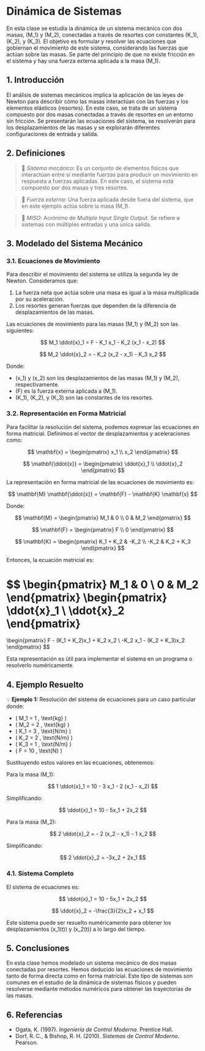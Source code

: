 # Dinámica de Sistemas

En esta clase se estudia la dinámica de un sistema mecánico con dos masas, \(M_1\) y \(M_2\), conectadas a través de resortes con constantes \(K_1\), \(K_2\), y \(K_3\). El objetivo es formular y resolver las ecuaciones que gobiernan el movimiento de este sistema, considerando las fuerzas que actúan sobre las masas. Se parte del principio de que no existe fricción en el sistema y hay una fuerza externa aplicada a la masa \(M_1\).

## 1. Introducción

El análisis de sistemas mecánicos implica la aplicación de las leyes de Newton para describir cómo las masas interactúan con las fuerzas y los elementos elásticos (resortes). En este caso, se trata de un sistema compuesto por dos masas conectadas a través de resortes en un entorno sin fricción. Se presentarán las ecuaciones del sistema, se resolverán para los desplazamientos de las masas y se explorarán diferentes configuraciones de entrada y salida.

## 2. Definiciones

> 🔑 *Sistema mecánico*: Es un conjunto de elementos físicos que interactúan entre sí mediante fuerzas para producir un movimiento en respuesta a fuerzas aplicadas. En este caso, el sistema está compuesto por dos masas y tres resortes.

> 🔑 *Fuerza externa*: Una fuerza aplicada desde fuera del sistema, que en este ejemplo actúa sobre la masa \(M_1\).

> 🔑 *MISO*: Acrónimo de *Multiple Input Single Output*. Se refiere a sistemas con múltiples entradas y una única salida.

## 3. Modelado del Sistema Mecánico

### 3.1. Ecuaciones de Movimiento

Para describir el movimiento del sistema se utiliza la segunda ley de Newton. Consideramos que:

1. La fuerza neta que actúa sobre una masa es igual a la masa multiplicada por su aceleración.
2. Los resortes generan fuerzas que dependen de la diferencia de desplazamientos de las masas.

Las ecuaciones de movimiento para las masas \(M_1\) y \(M_2\) son las siguientes:

$$
M_1 \ddot{x}_1 = F - K_1 x_1 - K_2 (x_1 - x_2)
$$

$$
M_2 \ddot{x}_2 = - K_2 (x_2 - x_1) - K_3 x_2
$$

Donde:

- \(x_1\) y \(x_2\) son los desplazamientos de las masas \(M_1\) y \(M_2\), respectivamente.
- \(F\) es la fuerza externa aplicada a \(M_1\).
- \(K_1\), \(K_2\), y \(K_3\) son las constantes de los resortes.

### 3.2. Representación en Forma Matricial

Para facilitar la resolución del sistema, podemos expresar las ecuaciones en forma matricial. Definimos el vector de desplazamientos y aceleraciones como:

$$
\mathbf{x} = \begin{pmatrix}
x_1 \\
x_2
\end{pmatrix}
$$

$$
\mathbf{\ddot{x}} = \begin{pmatrix}
\ddot{x}_1 \\
\ddot{x}_2
\end{pmatrix}
$$

La representación en forma matricial de las ecuaciones de movimiento es:

$$
\mathbf{M} \mathbf{\ddot{x}} = \mathbf{F} - \mathbf{K} \mathbf{x}
$$

Donde:

$$
\mathbf{M} = \begin{pmatrix}
M_1 & 0 \\
0 & M_2
\end{pmatrix}
$$

$$
\mathbf{F} = \begin{pmatrix}
F \\
0
\end{pmatrix}
$$

$$
\mathbf{K} = \begin{pmatrix}
K_1 + K_2 & -K_2 \\
-K_2 & K_2 + K_3
\end{pmatrix}
$$

Entonces, la ecuación matricial es:

$$
\begin{pmatrix}
M_1 & 0 \\
0 & M_2
\end{pmatrix}
\begin{pmatrix}
\ddot{x}_1 \\
\ddot{x}_2
\end{pmatrix}
=
\begin{pmatrix}
F - (K_1 + K_2)x_1 + K_2 x_2 \\
-K_2 x_1 - (K_2 + K_3)x_2
\end{pmatrix}
$$

Esta representación es útil para implementar el sistema en un programa o resolverlo numéricamente.

## 4. Ejemplo Resuelto

💡 **Ejemplo 1:** Resolución del sistema de ecuaciones para un caso particular donde:

- \( M_1 = 1 \, \text{kg} \)
- \( M_2 = 2 \, \text{kg} \)
- \( K_1 = 3 \, \text{N/m} \)
- \( K_2 = 2 \, \text{N/m} \)
- \( K_3 = 1 \, \text{N/m} \)
- \( F = 10 \, \text{N} \)

Sustituyendo estos valores en las ecuaciones, obtenemos:

Para la masa \(M_1\):

$$
1 \ddot{x}_1 = 10 - 3 x_1 - 2 (x_1 - x_2)
$$

Simplificando:

$$
\ddot{x}_1 = 10 - 5x_1 + 2x_2
$$

Para la masa \(M_2\):

$$
2 \ddot{x}_2 = - 2 (x_2 - x_1) - 1 x_2
$$

Simplificando:

$$
2 \ddot{x}_2 = -3x_2 + 2x_1
$$

### 4.1. Sistema Completo

El sistema de ecuaciones es:

$$
\ddot{x}_1 = 10 - 5x_1 + 2x_2
$$

$$
\ddot{x}_2 = -\frac{3}{2}x_2 + x_1
$$

Este sistema puede ser resuelto numéricamente para obtener los desplazamientos \(x_1(t)\) y \(x_2(t)\) a lo largo del tiempo.

## 5. Conclusiones

En esta clase hemos modelado un sistema mecánico de dos masas conectadas por resortes. Hemos deducido las ecuaciones de movimiento tanto de forma directa como en forma matricial. Este tipo de sistemas son comunes en el estudio de la dinámica de sistemas físicos y pueden resolverse mediante métodos numéricos para obtener las trayectorias de las masas.

## 6. Referencias

- Ogata, K. (1997). *Ingeniería de Control Moderna*. Prentice Hall.
- Dorf, R. C., & Bishop, R. H. (2010). *Sistemas de Control Moderno*. Pearson.
